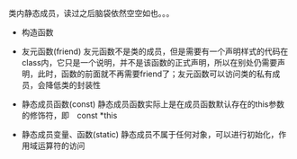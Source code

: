 类内静态成员，读过之后脑袋依然空空如也。。。

- 构造函数

- 友元函数(friend)
友元函数不是类的成员，但是需要有一个声明样式的代码在class内，它只是一个说明，并不是该函数的正式声明，所以在别处仍需要声明，此时，函数的前面就不再需要friend了；友元函数可以访问类的私有成员，会降低类的封装性

- 静态成员函数(const)
静态成员函数实际上是在成员函数默认存在的this参数的修饰符，即　const *this

- 静态成员变量、函数(static)
静态成员不属于任何对象，可以进行初始化，作用域运算符的访问